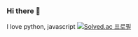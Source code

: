 ### Hi there 👋
I love python, javascript
[![Solved.ac
프로필](http://mazassumnida.wtf/api/v2/generate_badge?boj=ekdan1726)](https://solved.ac/ekdan1726)

<!--
**Lks9172/Lks9172** is a ✨ _special_ ✨ repository because its `README.md` (this file) appears on your GitHub profile.

Here are some ideas to get you started:

- 🔭 I’m currently working on ...
- 🌱 I’m currently learning ...
- 👯 I’m looking to collaborate on ...
- 🤔 I’m looking for help with ...
- 💬 Ask me about ...
- 📫 How to reach me: ...
- 😄 Pronouns: ...
- ⚡ Fun fact: ...
-->
